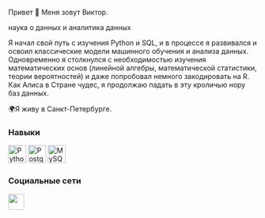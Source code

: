 Привет 👋 Меня зовут Виктор. 

наука о данных и аналитика данных

Я начал свой путь с изучения Python и SQL, и в процессе я развивался и освоил классические модели машинного обучения и анализа данных. Одновременно я столкнулся с необходимостью изучения математических основ (линейной алгебры, математической статистики, теории вероятностей) и даже попробовал немного закодировать на R. Как Алиса в Стране чудес, я продолжаю падать в эту кроличью нору баз данных.

🌍Я живу в Санкт-Петербурге.

### Навыки


<p align="left">
<a href="https://www.python.org/" target="_blank" rel="noreferrer"><img src="https://raw.githubusercontent.com/danielcranney/readme-generator/main/public/icons/skills/python-colored.svg" width="36" height="36" alt="Python" /></a> <a href="https://www.postgresql.org/" target="_blank" rel="noreferrer"><img src="https://raw.githubusercontent.com/danielcranney/readme-generator/main/public/icons/skills/postgresql-colored.svg" width="36" height="36" alt="PostgreSQL" /></a> <a href="https://www.mysql.com/" target="_blank" rel="noreferrer"><img src="https://raw.githubusercontent.com/danielcranney/readme-generator/main/public/icons/skills/mysql-colored.svg" width="36" height="36" alt="MySQL" /></a>
</p>


### Социальные сети

<p align="left"> <a href="https://www.github.com/Viktor1606" target="_blank" rel="noreferrer"> <picture> <source media="(prefers-color-scheme: dark)" srcset="https://raw.githubusercontent.com/danielcranney/readme-generator/main/public/icons/socials/github-dark.svg" /> <source media="(prefers-color-scheme: light)" srcset="https://raw.githubusercontent.com/danielcranney/readme-generator/main/public/icons/socials/github.svg" /> <img src="https://raw.githubusercontent.com/danielcranney/readme-generator/main/public/icons/socials/github.svg" width="32" height="32" /> </picture> </a> </p>
